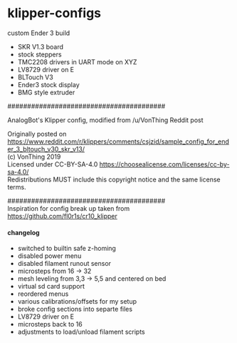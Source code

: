 # klipper-configs

custom Ender 3 build

- SKR V1.3 board
- stock steppers
- TMC2208 drivers in UART mode on XYZ
- LV8729 driver on E
- BLTouch V3
- Ender3 stock display
- BMG style extruder

########################################

AnalogBot's Klipper config, modified from /u/VonThing Reddit post

Originally posted on https://www.reddit.com/r/klippers/comments/csjzid/sample_config_for_ender_3_bltouch_v30_skr_v13/  
(c) VonThing 2019  
Licensed under CC-BY-SA-4.0 https://choosealicense.com/licenses/cc-by-sa-4.0/  
Redistributions MUST include this copyright notice and the same license terms.

########################################  
Inspiration for config break up taken from https://github.com/fl0r1s/cr10_klipper

#### changelog
- switched to builtin safe z-homing
- disabled power menu
- disabled filament runout sensor
- microsteps from 16 -> 32
- mesh leveling from 3,3 -> 5,5 and centered on bed
- virtual sd card support
- reordered menus
- various calibrations/offsets for my setup
- broke config sections into separte files
- LV8729 driver on E
- microsteps back to 16
- adjustments to load/unload filament scripts
